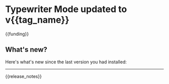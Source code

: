 # Typewriter Mode updated to v{{tag\_name}}

{{funding}}

## What's new?

Here's what's new since the last version you had installed:

***

{{release\_notes}}
